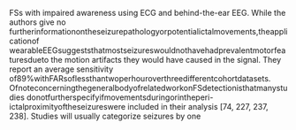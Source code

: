 FSs with impaired awareness using ECG and behind-the-ear EEG. While the authors give no
furtherinformationontheseizurepathologyorpotentialictalmovements,theapplicationof
wearableEEGsuggeststhatmostseizureswouldnothavehadprevalentmotorfeaturesdueto
the motion artifacts they would have caused in the signal. They report an average sensitivity
of89%withFARsoflessthantwoperhouroverthreedifferentcohortdatasets.
OfnoteconcerningthegeneralbodyofrelatedworkonFSdetectionisthatmanystudies
donotfurtherspecifyifmovementsduringorintheperi-ictalproximityoftheseizureswere
included in their analysis [74, 227, 237, 238]. Studies will usually categorize seizures by one